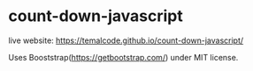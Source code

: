 # count-down-javascript
live website: https://temalcode.github.io/count-down-javascript/

Uses Booststrap(https://getbootstrap.com/) under MIT license.
